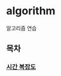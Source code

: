 # algorithm
알고리즘 연습

## 목차
### [시간 복잡도](https://github.com/bomingeem/algorithm/blob/master/summary/time-complexity.md)
